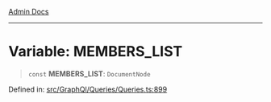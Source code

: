[Admin Docs](/)

---

# Variable: MEMBERS_LIST

> `const` **MEMBERS_LIST**: `DocumentNode`

Defined in: [src/GraphQl/Queries/Queries.ts:899](https://github.com/PalisadoesFoundation/talawa-admin/blob/main/src/GraphQl/Queries/Queries.ts#L899)
